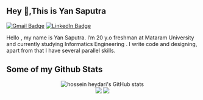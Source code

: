 ## Hey 👋,This is Yan Saputra
[![Gmail Badge](https://img.shields.io/badge/-yansaputra675@gmail.com-c14438?style=flat&logo=Gmail&logoColor=white&link=mailto:yansaputra675@gmail.com)](mailto:yansaputra675@gmail.com)
[![LinkedIn Badge](https://img.shields.io/badge/-YanSaputra-blue?style=flat&logo=Linkedin&logoColor=white&link=https://www.linkedin.com/in/sptrayan/)](https://www.linkedin.com/in/sptrayan/) <p align='left'>Hello , my name is Yan Saputra. I’m 20 y.o freshman at Mataram University and currently studying Informatics Engineering . I write code and designing, apart from that I have several parallel skills.</p>


## Some of my Github Stats
<!-- <p align=left> <img src=https://komarev.com/ghpvc/?username=YnaStpra alt=YnaStpra /> </p>

[![Github stats](https://github-readme-stats.vercel.app/api?username=ynastpra&show_icons=true&include_all_commits=true)](https://github.com/ynastpra/github-readme-stats)
[![Top Langs](https://github-readme-stats.vercel.app/api/top-langs/?username=ynastpra&layout=compact)](https://github.com/ynastpra/github-readme-stats) -->

<p align="center">
  <img src="https://github-readme-stats.vercel.app/api?username=ynastpra&show_icons=true&include_all_commits=true&theme=monokai" alt="hossein heydari's GitHub stats" /><br />
  <img src="https://github-readme-streak-stats.herokuapp.com/?user=ynastpra&theme=monokai"/>
  <img src="https://github-readme-stats.vercel.app/api/top-langs/?username=ynastpra&layout=compact&theme=monokai&langs_count=12"/><br />
</p>
